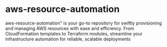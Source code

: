 # aws-resource-automation
aws-resource-automation" is your go-to repository for swiftly provisioning and managing AWS resources with ease and efficiency. From CloudFormation templates to Terraform modules, streamline your infrastructure automation for reliable, scalable deployments

